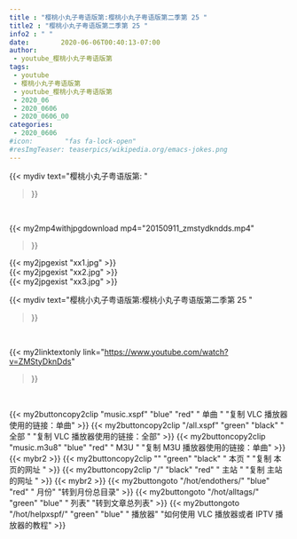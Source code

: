 ```yaml
---
title : "樱桃小丸子粤语版第:樱桃小丸子粤语版第二季第 25 "
title2 : "樱桃小丸子粤语版第二季第 25 "
info2 : " "
date:        2020-06-06T00:40:13-07:00
author:
 - youtube_樱桃小丸子粤语版第
tags:
 - youtube
 - 樱桃小丸子粤语版第
 - youtube_樱桃小丸子粤语版第
 - 2020_06
 - 2020_0606
 - 2020_0606_00
categories:
 - 2020_0606
#icon:        "fas fa-lock-open"
#resImgTeaser: teaserpics/wikipedia.org/emacs-jokes.png
---
```


{{< mydiv text="樱桃小丸子粤语版第: "
>}}
<br>


{{< my2mp4withjpgdownload mp4="20150911_zmstydkndds.mp4"
>}}

{{< my2jpgexist "xx1.jpg" >}}<br>
{{< my2jpgexist "xx2.jpg" >}}<br>
{{< my2jpgexist "xx3.jpg" >}}<br>



{{< mydiv text="樱桃小丸子粤语版第:樱桃小丸子粤语版第二季第 25 "
>}}
<br>

{{< my2linktextonly link="https://www.youtube.com/watch?v=ZMStyDknDds"
>}}


<br>

{{< my2buttoncopy2clip "music.xspf"        "blue"   "red"    " 单曲 "  "复制 VLC 播放器使用的链接：单曲" >}} {{< my2buttoncopy2clip "/all.xspf"         "green"  "black"  " 全部 "  "复制 VLC 播放器使用的链接：全部" >}} {{< my2buttoncopy2clip "music.m3u8"        "blue"   "red"    " M3U  "    "复制 M3U 播放器使用的链接：单曲" >}} {{< mybr2 >}} {{< my2buttoncopy2clip ""                  "green"  "black"  " 本页 "    "复制 本页的网址 " >}} {{< my2buttoncopy2clip "/"                 "black"  "red"    " 主站 "    "复制 主站的网址 " >}} {{< mybr2 >}} {{< my2buttongoto      "/hot/endothers/"   "blue"   "red"    " 月份"   "转到月份总目录" >}} {{< my2buttongoto      "/hot/alltags/"     "green"  "blue"   " 列表"   "转到文章总列表" >}} {{< my2buttongoto      "/hot/helpxspf/"    "green"  "blue"   " 播放器" "如何使用 VLC 播放器或者 IPTV 播放器的教程" >}} 

